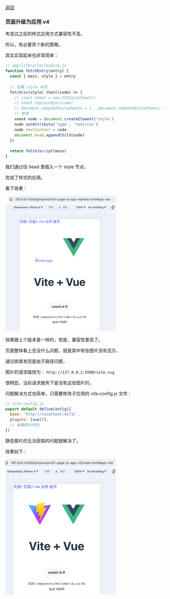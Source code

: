 [返回](/README.md)

### 页面升级为应用 v4

考虑过之前的样式应用方式兼容性不高，

所以，有必要弄个新的策略，

其实实现起来也非常简单：

```js
// app/lifecycle/loading.js
function fetchEntry(entry) {
  const { main, style } = entry

  // 加载 style 样式
  fetchCss(style).then((code) => {
    // const sheet = new CSSStyleSheet()
    // sheet.replaceSync(code)
    // document.adoptedStyleSheets = [...document.adoptedStyleSheets, sheet]
    // 修改
    const node = document.createElement('style')
    node.setAttribute('type', 'text/css')
    node.textContent = code
    document.head.appendChild(node)
  })

  return fetchJscript(main)
}
```

我们通过往 head 里插入一个 style 节点，

完成了样式的应用。

看下效果：

<img src="../images/ch01/img014.png" width="350px">

效果跟上个版本是一样的，但是，兼容性更高了。

页面整体看上去没什么问题，就是其中有张图片没有显示，

通过排查发现是由于路径问题，

图片的请求路径为： `http://127.0.0.1:5500/vite.svg`

很明显，当前请求服务下是没有这张图片的，

问题解决方式也简单，只需要修改子应用的 vite.config.js 文件：

```js
// vite.config.js
export default defineConfig({
  base: 'http://localhost:4173/',
  plugins: [vue()],
  // 省略部分代码
})
```

静态图片的无法获取的问题就解决了。

效果如下：

<img src="../images/ch01/img015.png" width="350px">

